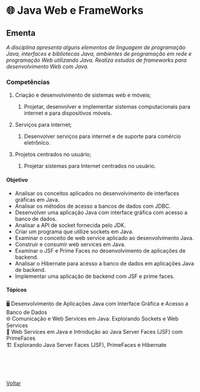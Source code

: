 <h1>🌐 Java Web e FrameWorks</h1>

<h2> Ementa</h2>

*A disciplina apresenta alguns elementos de linguagem de programação Java, interfaces e bibliotecas Java, ambientes de programação em rede e programação Web utilizando Java. Realiza estudos de frameworks para desenvolvimento Web com Java.*

<h3>Competências</h3>

1. Criação e desenvolvimento de sistemas web e móveis;
    1. Projetar, desenvolver e implementar sistemas computacionais para internet e para dispositivos móveis. 

2. Serviços para internet;
    1. Desenvolver serviços para internet e de suporte para comércio eletrônico.

3. Projetos centrados no usuário;
    1. Projetar sistemas para Internet centrados no usuário.

<h4> Objetivo </h4>

- Analisar os conceitos aplicados no desenvolvimento de interfaces gráficas em Java.
- Analisar os métodos de acesso a bancos de dados com JDBC.
- Desenvolver uma aplicação Java com interface gráfica com acesso a banco de dados.
- Analisar a API de socket fornecida pelo JDK.
- Criar um programa que utilize sockets em Java.
- Examinar o conceito de web service aplicado ao desenvolvimento Java.
- Construir e consumir web services em Java.
- Examinar o JSF e Prime Faces no desenvolvimento de aplicações de backend.
- Analisar o Hibernate para acesso a banco de dados em aplicações Java de backend.
- Implementar uma aplicação de backend com JSF e prime faces.

<h4> Tópicos </h4>

<a href="./topico1.md" style="text-decoration:none;">🖥️ Desenvolvimento de Aplicações Java com Interface Gráfica e Acesso a Banco de Dados</a><br>
<a href="./topico2.md" style="text-decoration:none;">🌐 Comunicação e Web Services em Java: Explorando Sockets e Web Services</a><br>
<a href="./topico3.md" style="text-decoration:none;">🔌 Web Services em Java e Introdução ao Java Server Faces (JSF) com PrimeFaces</a><br>
<a href="./topico4.md" style="text-decoration:none;">🏗️ Explorando Java Server Faces (JSF), PrimeFaces e Hibernate</a>

<br><br><br>

<a href="../../README.md">Voltar</a>
